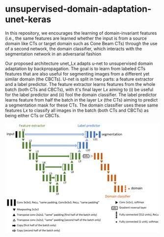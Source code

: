 # unsupervised-domain-adaptation-unet-keras

In this repository, we encourages the learning of domain-invariant features (i.e., the same features are learned whether the input is from a source domain like CTs or target domain such as Cone Beam CTs) through the use of a second network, the domain classifier, which interacts with the segmentation network in an adversarial fashion

Our proposed architecture unet\_L$x$ adapts u-net to unsupervised domain adaptation by backpropagation. The goal is to learn from labeled CTs features that are also useful for segmenting images from a different yet similar domain (the CBCTs). U-net is split in two parts: a feature extractor and a label predictor. The feature extractor learns features from the whole batch (both CTs and CBCTs), with it's final layer L$x$ aiming to (i) be useful for the label predictor and (ii) fool the domain classifier. The label predictor learns feature from half the batch in the layer L$x$ (the CTs) aiming to predict a segmentation mask for these CTs. The domain classifier uses these same features L$x$ to classify all images in the batch (both CTs and CBCTs) as being either CTs or CBCTs.

![alt text](unet_L9_cropped.PNG)

